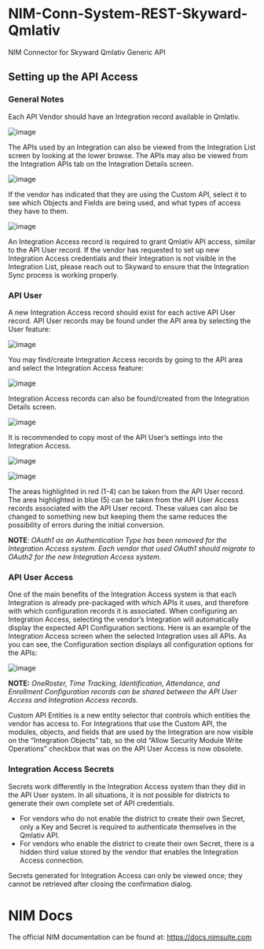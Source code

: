# NIM-Conn-System-REST-Skyward-Qmlativ
NIM Connector for Skyward Qmlativ Generic API

## Setting up the API Access
### General Notes
Each API Vendor should have an Integration record available in Qmlativ.

 ![image](https://github.com/Tools4ever-NIM/NIM-System-REST-Skyward-Qmlativ/assets/24281600/64e32e13-72a4-466e-a453-cb0ac99aa9ad)

The APIs used by an Integration can also be viewed from the Integration List screen by looking at the lower browse.  The APIs may also be viewed from the Integration APIs tab on the Integration Details screen.

 ![image](https://github.com/Tools4ever-NIM/NIM-System-REST-Skyward-Qmlativ/assets/24281600/e629fce7-210e-4eac-8cf8-7c1e84ec4d37)

If the vendor has indicated that they are using the Custom API, select it to see which Objects and Fields are being used, and what types of access they have to them.

 ![image](https://github.com/Tools4ever-NIM/NIM-System-REST-Skyward-Qmlativ/assets/24281600/2a5f2eff-4c45-4ba1-a5c8-b6dfb29cc781)

An Integration Access record is required to grant Qmlativ API access, similar to the API User record.
If the vendor has requested to set up new Integration Access credentials and their Integration is not visible in the Integration List, please reach out to Skyward to ensure that the Integration Sync process is working properly.

### API User
A new Integration Access record should exist for each active API User record.
API User records may be found under the API area by selecting the User feature:

 ![image](https://github.com/Tools4ever-NIM/NIM-System-REST-Skyward-Qmlativ/assets/24281600/13404ad4-8452-4efa-92a1-505245b443a8)

You may find/create Integration Access records by going to the API area and select the Integration Access feature:

 ![image](https://github.com/Tools4ever-NIM/NIM-System-REST-Skyward-Qmlativ/assets/24281600/2441eb2e-3bb1-40f2-a823-f6a65cfffe88)

Integration Access records can also be found/created from the Integration Details screen.

 ![image](https://github.com/Tools4ever-NIM/NIM-System-REST-Skyward-Qmlativ/assets/24281600/19180006-f55e-40c3-864d-16a5bdc821b4)

It is recommended to copy most of the API User’s settings into the Integration Access.

![image](https://github.com/Tools4ever-NIM/NIM-System-REST-Skyward-Qmlativ/assets/24281600/5764c1ec-85ad-4138-b6b5-273af858544e)

![image](https://github.com/Tools4ever-NIM/NIM-System-REST-Skyward-Qmlativ/assets/24281600/153329dc-a7d7-4f4f-87bc-b543391212ab)

The areas highlighted in red (1-4) can be taken from the API User record. The area highlighted in blue (5) can be taken from the API User Access records associated with the API User record. These values can also be changed to something new but keeping them the same reduces the possibility of errors during the initial conversion.

**NOTE**: _OAuth1 as an Authentication Type has been removed for the Integration Access system. Each vendor that used OAuth1 should migrate to OAuth2 for the new Integration Access system._

### API User Access

One of the main benefits of the Integration Access system is that each Integration is already pre-packaged with which APIs it uses, and therefore with which configuration records it is associated. When configuring an Integration Access, selecting the vendor’s Integration will automatically display the expected API Configuration sections.
Here is an example of the Integration Access screen when the selected Integration uses all APIs. As you can see, the Configuration section displays all configuration options for the APIs:

 ![image](https://github.com/Tools4ever-NIM/NIM-System-REST-Skyward-Qmlativ/assets/24281600/1318e043-58d0-48c3-89d5-4dab27c9ff71)

**NOTE:** _OneRoster, Time Tracking, Identification, Attendance, and Enrollment Configuration records can be shared between the API User Access and Integration Access records._

Custom API Entities is a new entity selector that controls which entities the vendor has access to.  For Integrations that use the Custom API, the modules, objects, and fields that are used by the Integration are now visible on the “Integration Objects” tab, so the old “Allow Security Module Write Operations” checkbox that was on the API User Access is now obsolete.

### Integration Access Secrets
Secrets work differently in the Integration Access system than they did in the API User system. In all situations, it is not possible for districts to generate their own complete set of API credentials. 

* For vendors who do not enable the district to create their own Secret, only a Key and Secret is required to authenticate themselves in the Qmlativ API. 
* For vendors who enable the district to create their own Secret, there is a hidden third value stored by the vendor that enables the Integration Access connection.

Secrets generated for Integration Access can only be viewed once; they cannot be retrieved after closing the confirmation dialog.

 
# NIM Docs
The official NIM documentation can be found at: https://docs.nimsuite.com
